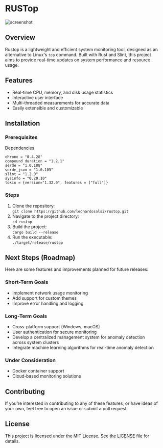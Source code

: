 # RUSTop

![screenshot](https://github.com/leonardosalsi/rustop/assets/55445584/3e9bec4e-2202-48c4-88ca-4be1cd21e317)
## Overview
Rustop is a lightweight and efficient system monitoring tool, designed as an alternative to Linux's `top` command. Built with Rust and Slint, this project aims to provide real-time updates on system performance and resource usage.

## Features
- Real-time CPU, memory, and disk usage statistics
- Interactive user interface
- Multi-threaded measurements for accurate data
- Easily extensible and customizable

## Installation

### Prerequisites
Dependencies
```
chrono = "0.4.28"
compound_duration = "1.2.1"
serde = "1.0.188"
serde_json = "1.0.105"
slint = "1.2.0"
sysinfo = "0.29.10"
tokio = {version="1.32.0", features = ["full"]}
```

### Steps
1. Clone the repository:<br>
```git clone https://github.com/leonardosalsi/rustop.git```
2. Navigate to the project directory:<br>
```cd rustop```
3. Build the project:<br>
```cargo build --release```
4. Run the executable:<br>
```./target/release/rustop```

## Next Steps (Roadmap)

Here are some features and improvements planned for future releases:

### Short-Term Goals
- Implement network usage monitoring
- Add support for custom themes
- Improve error handling and logging

### Long-Term Goals
- Cross-platform support (Windows, macOS)
- User authentication for secure monitoring
- Develop a centralized management system for anomaly detection across system clusters
- Integrate machine learning algorithms for real-time anomaly detection

### Under Consideration
- Docker container support
- Cloud-based monitoring solutions

## Contributing
If you're interested in contributing to any of these features, or have ideas of your own, feel free to open an issue or submit a pull request.

## License
This project is licensed under the MIT License. See the [LICENSE](LICENSE) file for details.
